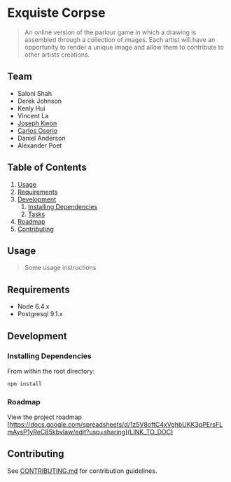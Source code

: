 # Exquiste Corpse

> An online version of the parlour game in which a drawing is assembled through a collection of images.  Each artist will have an opportunity to render a unique image and allow them to contribute to other artists creations.

## Team

  - Saloni Shah
  - Derek Johnson
  - Kenly Hui
  - Vincent La
  - [Joseph Kwon](https://github.com/JKwon823)
  - [Carlos Osorio](https://github.com/cosorio94)
  - Daniel Anderson
  - Alexander Poet

## Table of Contents

1. [Usage](#Usage)
1. [Requirements](#requirements)
1. [Development](#development)
    1. [Installing Dependencies](#installing-dependencies)
    1. [Tasks](#tasks)
1. [Roadmap](#roadmap)
1. [Contributing](#contributing)

## Usage

> Some usage instructions

## Requirements

- Node 6.4.x
- Postgresql 9.1.x

## Development

### Installing Dependencies

From within the root directory:

```sh
npm install
```

### Roadmap

View the project roadmap [https://docs.google.com/spreadsheets/d/1z5V8oftC4xVghbUKK3pPErsFLmAysP1yReC85kbvIaw/edit?usp=sharing](LINK_TO_DOC)


## Contributing

See [CONTRIBUTING.md](CONTRIBUTING.md) for contribution guidelines.
